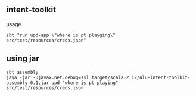 intent-toolkit
---------------


usage

```
sbt "run upd-app \"where is pt playging\" src/test/resources/creds.json"
```

using jar
---------

```
sbt assembly
java -jar -Djavax.net.debug=ssl target/scala-2.12/nlu-intent-toolkit-assembly-0.1.jar upd "where is pt playing" src/test/resources/creds.json
```
